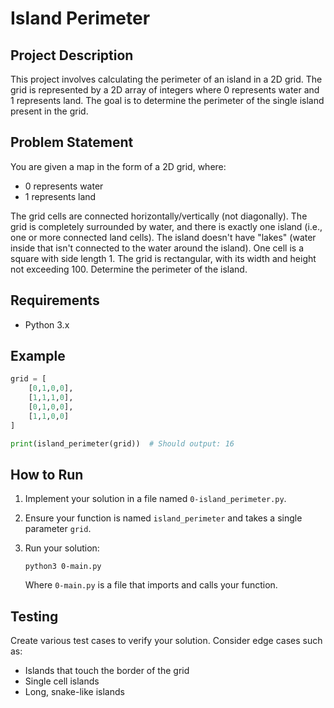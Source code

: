 # Island Perimeter

## Project Description

This project involves calculating the perimeter of an island in a 2D grid. The grid is represented by a 2D array of integers where 0 represents water and 1 represents land. The goal is to determine the perimeter of the single island present in the grid.

## Problem Statement

You are given a map in the form of a 2D grid, where:

- 0 represents water
- 1 represents land

The grid cells are connected horizontally/vertically (not diagonally). The grid is completely surrounded by water, and there is exactly one island (i.e., one or more connected land cells). The island doesn't have "lakes" (water inside that isn't connected to the water around the island). One cell is a square with side length 1. The grid is rectangular, with its width and height not exceeding 100. Determine the perimeter of the island.

## Requirements

- Python 3.x


## Example

```python
grid = [
    [0,1,0,0],
    [1,1,1,0],
    [0,1,0,0],
    [1,1,0,0]
]

print(island_perimeter(grid))  # Should output: 16
```

## How to Run

1. Implement your solution in a file named `0-island_perimeter.py`.
2. Ensure your function is named `island_perimeter` and takes a single parameter `grid`.
3. Run your solution:

   ```
   python3 0-main.py
   ```

   Where `0-main.py` is a file that imports and calls your function.

## Testing

Create various test cases to verify your solution. Consider edge cases such as:

- Islands that touch the border of the grid
- Single cell islands
- Long, snake-like islands